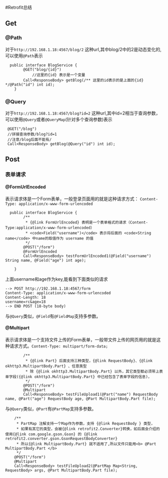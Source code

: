 #Retrofit总结

## Get


### @Path
对于`http://192.168.1.18:4567/blog/2` 这种url,其中blog/2中的2是动态变化的,可以使用`@Path`表示

	  public interface BlogService {
	        @GET("blog/{id}")
	            //这里的{id} 表示是一个变量
	        Call<ResponseBody> getBlog(/** 这里的id表示的是上面的{id} */@Path("id") int id);
	    }

### @Query
对于`http://192.168.1.18:4567/blog?id=2` 这种url,其中id=2相当于查询参数，可以使用`@Query`或者`@QueryMap`(针对多个查询参数)表示

	 @GET("/blog")
	 //拼接查询参数/blog?id=1
	 //注意/blog后面不能有/
	 Call<ResponseBody> getBlog(@Query("id") int id);

## Post

### 表单请求

#### @FormUrlEncoded
表示请求体是一个Form表单，一般登录页面用的就是这种请求方式：
`Content-Type: application/x-www-form-urlencoded`

	  public interface BlogService {
	        /**
	         * {@link FormUrlEncoded} 表明是一个表单格式的请求（Content-Type:application/x-www-form-urlencoded）
	         * <code>Field("username")</code> 表示将后面的 <code>String name</code> 中name的取值作为 username 的值
	         */
	        @POST("/form")
	        @FormUrlEncoded
	        Call<ResponseBody> testFormUrlEncoded1(@Field("username") String name, @Field("age") int age);
	
	    }

上面username和age作为key,能看到下面类似的请求

	--> POST http://192.168.1.18:4567/form
	Content-Type: application/x-www-form-urlencoded
	Content-Length: 18
	username=rc&age=18
	--> END POST (18-byte body)

与`@Query`类似，`@Field`有`@FieldMap`支持多参数。


#### @Multipart
表示请求体是一个支持文件上传的Form表单，一般带文件上传的网页用的就是这种请求方式。`Content-Type: multipart/form-data;`

	 		/**
	         * {@link Part} 后面支持三种类型，{@link RequestBody}、{@link okhttp3.MultipartBody.Part} 、任意类型
	         * 除 {@link okhttp3.MultipartBody.Part} 以外，其它类型都必须带上表单字段({@link okhttp3.MultipartBody.Part} 中已经包含了表单字段的信息)，
	         */
	        @POST("/form")
	        @Multipart
	        Call<ResponseBody> testFileUpload1(@Part("name") RequestBody name, @Part("age") RequestBody age, @Part MultipartBody.Part file);

与`@Query`类似，`@Part`有`@PartMap`支持多参数。

        /**
         * PartMap 注解支持一个Map作为参数，支持 {@link RequestBody } 类型，
         * 如果有其它的类型，会被{@link retrofit2.Converter}转换，如后面会介绍的 使用{@link com.google.gson.Gson} 的 {@link retrofit2.converter.gson.GsonRequestBodyConverter}
         * 所以{@link MultipartBody.Part} 就不适用了,所以文件只能用<b> @Part MultipartBody.Part </b>
         */
        @POST("/form")
        @Multipart
        Call<ResponseBody> testFileUpload2(@PartMap Map<String, RequestBody> args, @Part MultipartBody.Part file);
